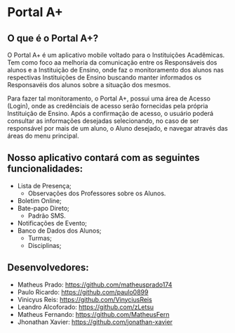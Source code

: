 # Portal A+

## O que é o Portal A+?
O Portal A+ é um aplicativo mobile voltado para o Instituições Acadêmicas. Tem como foco aa melhoria da comunicação entre os Responsáveis dos alunos e a Instituição de Ensino, onde faz o monitoramento dos alunos nas respectivas Instituições de Ensino buscando manter informados os Responsavéis dos alunos sobre a situação dos mesmos.

Para fazer tal monitoramento, o Portal A+, possui uma área de Acesso (Login), onde as credênciais de acesso serão fornecidas pela própria Instituição de Ensino. Após a confirmação de acesso, o usuário poderá consultar as informações desejadas selecionando, no caso de ser responsável por mais de um aluno, o Aluno desejado, e navegar através das áreas do menu principal.

## Nosso aplicativo contará com as seguintes funcionalidades: 
  - Lista de Presença;
    - Observações dos Professores sobre os Alunos.
  - Boletim Online;
  - Bate-papo Direto;
    - Padrão SMS.
  - Notificações de Evento;
  - Banco de Dados dos Alunos;
    - Turmas;
    - Disciplinas;

## Desenvolvedores: 
  - Matheus Prado: https://github.com/matheusprado174
  - Paulo Ricardo: https://github.com/paulo0899
  - Vinicyus Reis: https://github.com/VinyciusReis 
  - Leandro Alcoforado: https://github.com/zLetsu
  - Matheus Fernando: https://github.com/MatheusFern
  - Jhonathan Xavier: https://github.com/jonathan-xavier
